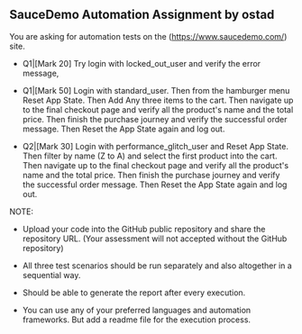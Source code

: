 ## SauceDemo Automation Assignment by ostad
You are asking for automation tests on the (https://www.saucedemo.com/)   site.



- Q1|[Mark 20] Try login with locked_out_user and verify the error message,



- Q1|[Mark 50] Login with standard_user. Then from the hamburger menu Reset App State. Then Add Any three items to the cart. Then navigate up to the final checkout page and verify all the product's name and the total price. Then finish the purchase journey and verify the successful order message. Then Reset the App State again and log out.



- Q2|[Mark 30] Login with performance_glitch_user and Reset App State. Then filter by name (Z to A) and select the first product into the cart. Then navigate up to the final checkout page and verify all the product's name and the total price. Then finish the purchase journey and verify the successful order message. Then Reset the App State again and log out.



NOTE: 



- Upload your code into the GitHub public repository and share the repository URL. (Your assessment will not accepted without the GitHub repository)

- All three test scenarios should be run separately and also altogether in a sequential way.  

- Should be able to generate the report after every execution.

- You can use any of your preferred languages and automation frameworks. But add a readme file for the execution process.
